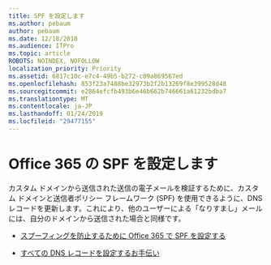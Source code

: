 ```yaml
---
title: SPF を設定します
ms.author: pebaum
author: pebaum
ms.date: 12/18/2018
ms.audience: ITPro
ms.topic: article
ROBOTS: NOINDEX, NOFOLLOW
localization_priority: Priority
ms.assetid: 6817c10c-e7c4-49b5-b272-c09a869567ed
ms.openlocfilehash: 853f23a7488be32973b2f2b13269f8e399528d48
ms.sourcegitcommit: e2864efcfb493b6e46b662b746661a61232bdba7
ms.translationtype: MT
ms.contentlocale: ja-JP
ms.lasthandoff: 01/24/2019
ms.locfileid: "29477155"
---
```

# <a name="set-up-spf-in-office-365"></a>Office 365 の SPF を設定します

カスタム ドメインから送信された送信の電子メールを検証するために、カスタム ドメインと送信者ポリシー フレームワーク (SPF) を使用できるように、DNS レコードを更新します。これにより、他のユーザーによる「なりすまし」メールには、自分のドメインから送信された場合と同様です。
  
- [スプーフィングを防止するために Office 365 で SPF を設定する](https://docs.microsoft.com/en-us/office365/SecurityCompliance/set-up-spf-in-office-365-to-help-prevent-spoofing)
    
- [すべての DNS レコードを設定するお手伝い](https://docs.microsoft.com/en-us/office365/admin/get-help-with-domains/create-dns-records-at-any-dns-hosting-provider)
    

